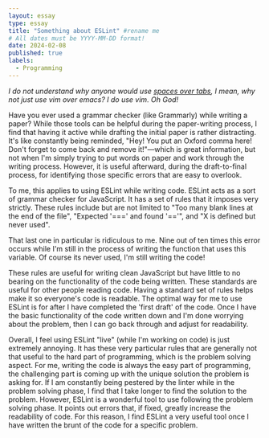 ```yaml
---
layout: essay
type: essay
title: "Something about ESLint" #rename me
# All dates must be YYYY-MM-DD format!
date: 2024-02-08
published: true
labels:
  - Programming
---
```

*I do not understand why anyone would use [spaces over tabs](https://www.youtube.com/watch?v=SsoOG6ZeyUI), I mean, why not just use vim over emacs? I do use vim. Oh God!*

Have you ever used a grammar checker (like Grammarly) while writing a paper? While those tools can be helpful during the paper-writing process, I find that having it active while drafting the initial paper is rather distracting. It's like constantly being reminded, "Hey! You put an Oxford comma here! Don't forget to come back and remove it!"—which is great information, but not when I'm simply trying to put words on paper and work through the writing process. However, it is useful afterward, during the draft-to-final process, for identifying those specific errors that are easy to overlook.

To me, this applies to using ESLint while writing code. ESLint acts as a sort of grammar checker for JavaScript. It has a set of rules that it imposes very strictly. These rules include but are not limited to "Too many blank lines at the end of the file", "Expected '===' and found '=='", and "X is defined but never used". 

That last one in particular is ridiculous to me. Nine out of ten times this error occurs while I'm still in the process of writing the function that uses this variable. Of course its never used, I'm still writing the code!

These rules are useful for writing clean JavaScript but have little to no bearing on the functionality of the code being written. These standards are useful for other people reading code. Having a standard set of rules helps make it so everyone's code is readable.
The optimal way for me to use ESLint is for after I have completed the 'first draft' of the code. Once I have the basic functionality of the code written down and I'm done worrying about the problem, then I can go back through and adjust for readability.

Overall, I feel using ESLint "live" (while I'm working on code) is just extremely annoying. It has these very particular rules that are generally not that useful to the hard part of programming, which is the problem solving aspect. For me, writing the code is always the easy part of programming, the challenging part is coming up with the unique solution the problem is asking for. If I am constantly being pestered by the linter while in the problem solving phase, I find that I take longer to find the solution to the problem.  However, ESLint is a wonderful tool to use following the problem solving phase. It points out errors that, if fixed, greatly increase the readability of code. For this reason, I find ESLint a very useful tool once I have written the brunt of the code for a specific problem.  